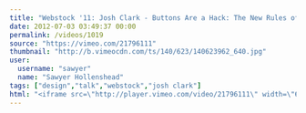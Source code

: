 ```yaml
---
title: "Webstock '11: Josh Clark - Buttons Are a Hack: The New Rules of Designing for Touch"
date: 2012-07-03 03:49:37 00:00
permalink: /videos/1019
source: "https://vimeo.com/21796111"
thumbnail: "http://b.vimeocdn.com/ts/140/623/140623962_640.jpg"
user:
  username: "sawyer"
  name: "Sawyer Hollenshead"
tags: ["design","talk","webstock","josh clark"]
html: "<iframe src=\"http://player.vimeo.com/video/21796111\" width=\"640\" height=\"360\" frameborder=\"0\" webkitAllowFullScreen mozallowfullscreen allowFullScreen></iframe>"
---
```


